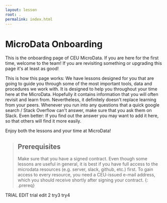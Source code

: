 ```yaml
---
layout: lesson
root: .
permalink: index.html
---
```


# MicroData Onboarding

This is the onboarding page of CEU MicroData. If you are here for the first time, welcome to the team! If you are revisiting something or upgrading this page it's at least as good!

This is how this page works: We have lessons designed for you that are going to guide you through some of the most important tools, data and procedures we work with. It is designed to help you throughout your time here at the MicroData. Hopefully it contains information that you will often revisit and learn from. Nevertheless, it definitely doesn't replace learning from your peers. Whenever you run into any questions that a quick google search / Stack Overflow can't answer, make sure that you ask them on Slack. Even better: If you find out the answer you may want to add it here, so that others will find it more easily.

Enjoy both the lessons and your time at MicroData!

> ## Prerequisites
>
> Make sure that you have a signed contract. Even though some lessons are useful in general, it is best if you have full access to the microdata resources \(e.g. server, slack, github, etc.\) first. To gain access to every resource, you need a CEU-issued e-mail address, which you should receive shortly after signing your contract. {: .prereq}

TRIAL EDIT trial edit 2 try3 try4

